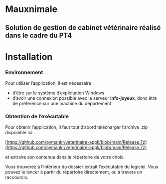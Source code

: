 # Mauxnimale

## Solution de gestion de cabinet vétérinaire réalisé dans le cadre du PT4

# Installation

### Environnement

Pour utiliser l’application, il est nécessaire :

- d’être sur le système d’exploitation Windows
- d’avoir une connexion possible avec le serveur **info-joyeux**, donc être de préférence sur une machine du département

### Obtention de l’exécutable

Pour obtenir l’application, il faut tout d’abord télécharger l’archive .zip disponible ici : 

[https://github.com/aymankr/veterinaire-appli/blob/main/Release.7z](https://github.com/aymankr/veterinaire-appli/blob/main/Release.7z) 

et extraire son contenue dans le répertoire de votre choix.

Vous trouverez à l’intérieur du dossier extrait l’exécutable du logiciel. Vous pouvez le lancer à partir du répertoire directement, ou à travers un raccourcis.
